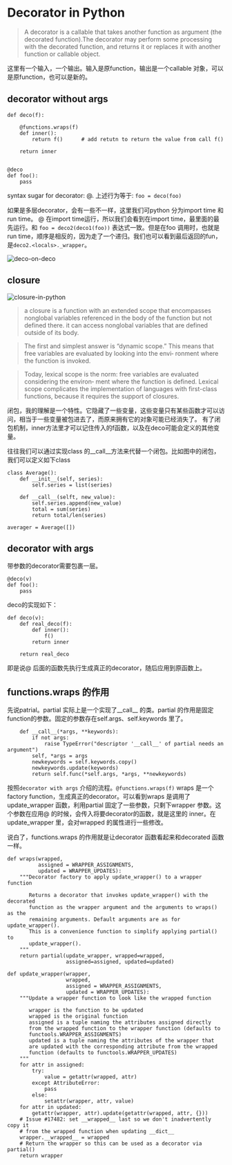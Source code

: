 # Decorator in Python

>A decorator is a callable that takes another function as argument (the decorated function).The decorator may perform some processing with the decorated function, and returns it or replaces it with another function or callable object.

这里有一个输入，一个输出。输入是原function，输出是一个callable 对象，可以是原function，也可以是新的。

## decorator without args

```
def deco(f):

    @functions.wraps(f)
    def inner():
        return f()      # add retutn to return the value from call f()
    
    return inner


@deco
def foo():
    pass
```

syntax sugar for decorator: @. 上述行为等于: `foo = deco(foo)`

如果是多层decorator，会有一些不一样，这里我们可python 分为import time 和run time。
@ 在import time运行，所以我们会看到在import time，最里面的最先运行。和 `foo = deco2(deco1(foo))` 表达式一致。但是在foo 调用时，也就是run time，顺序是相反的，因为走了一个递归。我们也可以看到最后返回的fun，是`deco2.<locals>._wrapper`。

![deco-on-deco](https://liwb-csdn.oss-cn-hangzhou.aliyuncs.com/deco-on-deco.png)


## closure
![closure-in-python](https://liwb-csdn.oss-cn-hangzhou.aliyuncs.com/closure-in-python.png)

>a closure is a function with an extended scope that encompasses nonglobal variables referenced in the body of the function but not defined there. it can access nonglobal variables that are defined outside of its body.

>The first and simplest answer is “dynamic scope.” This means that free variables are evaluated by looking into the envi‐ ronment where the function is invoked.

>Today, lexical scope is the norm: free variables are evaluated considering the environ‐ ment where the function is defined. Lexical scope complicates the implementation of languages with first-class functions, because it requires the support of closures.

闭包，我的理解是一个特性。它隐藏了一些变量，这些变量只有某些函数才可以访问，相当于一些变量被包进去了，而原来拥有它的对象可能已经消失了。
有了闭包机制，inner方法里才可以记住传入的f函数，以及在deco可能会定义的其他变量。

往往我们可以通过实现class 的__call__方法来代替一个闭包。比如图中的闭包，我们可以定义如下class

```
class Average():
    def __init__(self, series):
        self.series = list(series)

    def __call__(selft, new_value):
        self.series.append(new_value)
        total = sum(series)
        return total/len(series)

averager = Average([])
```

## decorator with args

带参数的decorator需要包裹一层。

```
@deco(v)
def foo():
    pass
```

deco的实现如下：

```
def deco(v):
    def real_deco(f):
        def inner():
            f()
        return inner
    
    return real_deco
```

即是说@ 后面的函数先执行生成真正的decorator，随后应用到原函数上。


## functions.wraps 的作用

先说patrial。partial 实际上是一个实现了__call__ 的类。partial 的作用是固定function的参数。固定的参数存在self.args、self.keywords 里了。

```
    def __call__(*args, **keywords):
        if not args:
            raise TypeError("descriptor '__call__' of partial needs an argument")
        self, *args = args
        newkeywords = self.keywords.copy()
        newkeywords.update(keywords)
        return self.func(*self.args, *args, **newkeywords)
```

按照`decorator with args` 介绍的流程。`@functions.wraps(f)` wraps 是一个factory function，生成真正的decorator。可以看到wraps 是调用了update_wrapper 函数，利用partial 固定了一些参数，只剩下wrapper 参数。这个参数在应用@ 的时候，会传入将要decorator的函数，就是这里的 inner。在update_wrapper 里，会对wrapped 的属性进行一些修改。

说白了，functions.wraps 的作用就是让decorator 函数看起来和decorated 函数一样。

```
def wraps(wrapped,
          assigned = WRAPPER_ASSIGNMENTS,
          updated = WRAPPER_UPDATES):
    """Decorator factory to apply update_wrapper() to a wrapper function

       Returns a decorator that invokes update_wrapper() with the decorated
       function as the wrapper argument and the arguments to wraps() as the
       remaining arguments. Default arguments are as for update_wrapper().
       This is a convenience function to simplify applying partial() to
       update_wrapper().
    """
    return partial(update_wrapper, wrapped=wrapped,
                   assigned=assigned, updated=updated)                   
```

```
def update_wrapper(wrapper,
                   wrapped,
                   assigned = WRAPPER_ASSIGNMENTS,
                   updated = WRAPPER_UPDATES):
    """Update a wrapper function to look like the wrapped function

       wrapper is the function to be updated
       wrapped is the original function
       assigned is a tuple naming the attributes assigned directly
       from the wrapped function to the wrapper function (defaults to
       functools.WRAPPER_ASSIGNMENTS)
       updated is a tuple naming the attributes of the wrapper that
       are updated with the corresponding attribute from the wrapped
       function (defaults to functools.WRAPPER_UPDATES)
    """
    for attr in assigned:
        try:
            value = getattr(wrapped, attr)
        except AttributeError:
            pass
        else:
            setattr(wrapper, attr, value)
    for attr in updated:
        getattr(wrapper, attr).update(getattr(wrapped, attr, {}))
    # Issue #17482: set __wrapped__ last so we don't inadvertently copy it
    # from the wrapped function when updating __dict__
    wrapper.__wrapped__ = wrapped
    # Return the wrapper so this can be used as a decorator via partial()
    return wrapper
```

